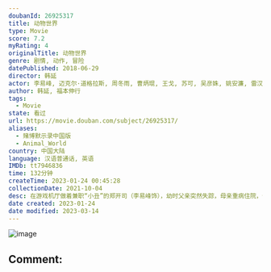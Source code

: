 ```yaml
---
doubanId: 26925317
title: 动物世界
type: Movie
score: 7.2
myRating: 4
originalTitle: 动物世界
genre: 剧情, 动作, 冒险
datePublished: 2018-06-29
director: 韩延
actor: 李易峰, 迈克尔·道格拉斯, 周冬雨, 曹炳琨, 王戈, 苏可, 吴彦姝, 姚安濂, 雷汉, 李宜娟, 衣云鹤, 李凯文, 喜利图, 阿尔贝托·兰切洛蒂, 迟嘉, 张隽溢, 王放, 贾清茹
author: 韩延, 福本伸行
tags:
  - Movie
state: 看过
url: https://movie.douban.com/subject/26925317/
aliases:
  - 赌博默示录中国版
  - Animal_World
country: 中国大陆
language: 汉语普通话, 英语
IMDb: tt7946836
time: 132分钟
createTime: 2023-01-24 00:45:28
collectionDate: 2021-10-04
desc: 在游戏机厅做着兼职“小丑”的郑开司（李易峰饰），幼时父亲突然失踪，母亲重病住院，使得郑开司的生活非常拮据。发小“大虾米”（曹炳琨饰）借口买房骗下了郑开司父亲留下的房产，还给他带来了巨额的欠债。神秘...
date created: 2023-01-24
date modified: 2023-03-14
---
```


![image](p2525528688.jpg)

Comment:
---
